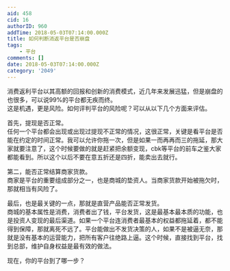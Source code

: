 ```yaml
---
aid: 458
cid: 16
authorID: 960
addTime: 2018-05-03T07:14:00.000Z
title: 如何判断消返平台是否崩盘
tags:
    - 平台
comments: []
date: 2018-05-03T07:14:00.000Z
category: '2049'
---
```


消费返利平台以其高额的回报和创新的消费模式，近几年来发展迅猛，但是崩盘的也很多，可以说99%的平台都无疾而终。  
这是机遇，更是风险。如何评判平台的风险呢？可以从以下几个方面来评估。

首先，提现是否正常。  
任何一个平台都会出现或出现过提现不正常的情况，这很正常，关键是看平台是否能在约定的时间正常。我可以允许你拖一次，但是如果一而再再而三的拖延，那大家就要注意了，这个时候要做的就是赶紧把余额变现，cbk等平台的前车之鉴大家都能看到。所以这个以后不要在意五折还是四折，能卖出去就行。

第二，能否正常结算商家货款。  
商家是平台的重要组成部分之一，也是商城的垫资人。当商家货款开始被拖欠时，那就相当有风险了。

最后，也是最关键的一点，那就是直营产品能否正常发货。  
商城的基本属性是消费，消费者出了钱，平台发货，这是最基本最本质的功能，也是投资人变现的最后渠道。如果一个平台连消费者最基本的权益都拖延着，都不能得到保障，那就离死不远了。平台能做出不发货决策的人，如果不是被逼无奈，那就是没有基本的运营能力，把所有客户往绝路上逼。这个时候，直接找到平台，找到总部，维护自身权益是最有效的做法。

现在，你的平台到了哪一步？
